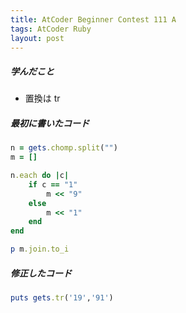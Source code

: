 ```yaml
---
title: AtCoder Beginner Contest 111 A
tags: AtCoder Ruby
layout: post
---
```


##### 学んだこと

- 置換は tr

##### 最初に書いたコード

```ruby
n = gets.chomp.split("")
m = []

n.each do |c|
    if c == "1"
        m << "9"
    else
        m << "1"
    end
end

p m.join.to_i
```

##### 修正したコード

```ruby
puts gets.tr('19','91')
```
